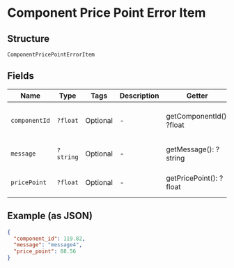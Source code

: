 
# Component Price Point Error Item

## Structure

`ComponentPricePointErrorItem`

## Fields

| Name | Type | Tags | Description | Getter | Setter |
|  --- | --- | --- | --- | --- | --- |
| `componentId` | `?float` | Optional | - | getComponentId(): ?float | setComponentId(?float componentId): void |
| `message` | `?string` | Optional | - | getMessage(): ?string | setMessage(?string message): void |
| `pricePoint` | `?float` | Optional | - | getPricePoint(): ?float | setPricePoint(?float pricePoint): void |

## Example (as JSON)

```json
{
  "component_id": 119.82,
  "message": "message4",
  "price_point": 88.56
}
```

